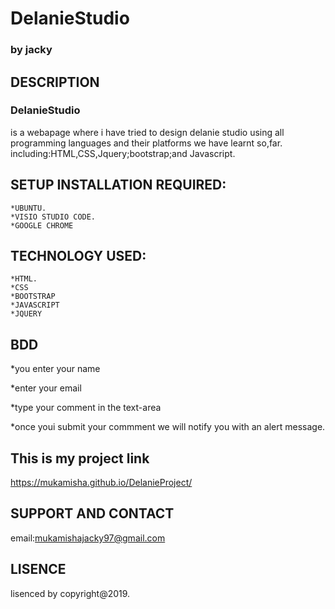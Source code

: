 # DelanieStudio
### by **jacky**
## DESCRIPTION
### DelanieStudio
is a webapage where i have tried to design delanie studio using all programming languages and their platforms we have learnt so,far.
including:HTML,CSS,Jquery;bootstrap;and Javascript.

## SETUP INSTALLATION REQUIRED:

	*UBUNTU.
	*VISIO STUDIO CODE.	
    *GOOGLE CHROME
## TECHNOLOGY USED:
	*HTML.
    *CSS
	*BOOTSTRAP
	*JAVASCRIPT
	*JQUERY
## BDD
*you enter your name

*enter your email

*type your comment in the text-area

*once youi submit your commment we will notify you with an alert message.

## This is my project link
https://mukamisha.github.io/DelanieProject/

## SUPPORT AND CONTACT 
email:mukamishajacky97@gmail.com

## LISENCE
lisenced by copyright@2019.



